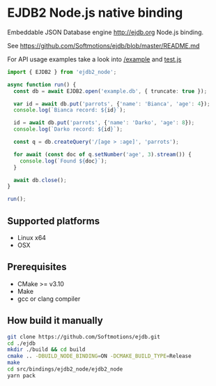 # EJDB2 Node.js native binding

Embeddable JSON Database engine http://ejdb.org Node.js binding.

See https://github.com/Softmotions/ejdb/blob/master/README.md

For API usage examples take a look into [/example](https://github.com/Softmotions/ejdb/tree/master/src/bindings/ejdb2_node/example) and [test.js](https://github.com/Softmotions/ejdb/tree/master/src/bindings/ejdb2_node/test.js)

```ts
import { EJDB2 } from 'ejdb2_node';

async function run() {
  const db = await EJDB2.open('example.db', { truncate: true });

  var id = await db.put('parrots', {'name': 'Bianca', 'age': 4});
  console.log(`Bianca record: ${id}`);

  id = await db.put('parrots', {'name': 'Darko', 'age': 8});
  console.log(`Darko record: ${id}`);

  const q = db.createQuery('/[age > :age]', 'parrots');

  for await (const doc of q.setNumber('age', 3).stream()) {
    console.log(`Found ${doc}`);
  }

  await db.close();
}

run();
```

## Supported platforms

* Linux x64
* OSX

## Prerequisites

* CMake >= v3.10
* Make
* gcc or clang compiler

## How build it manually

``` sh
git clone https://github.com/Softmotions/ejdb.git
cd ./ejdb
mkdir ./build && cd build
cmake .. -DBUILD_NODE_BINDING=ON -DCMAKE_BUILD_TYPE=Release
make
cd src/bindings/ejdb2_node/ejdb2_node
yarn pack
```